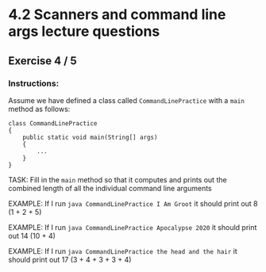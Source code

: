 # 4.2  Scanners and command line args lecture questions
## Exercise 4 / 5
### Instructions:
Assume we have defined a class called `CommandLinePractice` with a `main` method as follows:

```
class CommandLinePractice
{
    public static void main(String[] args)
    {
        ...
    }
}
```

TASK: Fill in the `main` method so that it computes and prints out the combined length of all the individual command line arguments

EXAMPLE: If I run `java CommandLinePractice I Am Groot` it should print out 8 (1 + 2 + 5)

EXAMPLE: If I run `java CommandLinePractice Apocalypse 2020` it should print out 14 (10 + 4)

EXAMPLE: If I run `java CommandLinePractice the head and the hair` it should print out 17 (3 + 4 + 3 + 3 + 4)